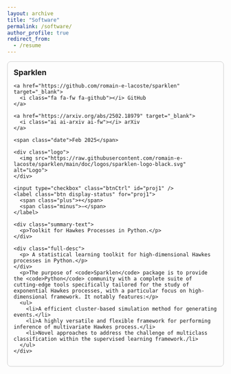 ```yaml
---
layout: archive
title: "Software"
permalink: /software/
author_profile: true
redirect_from:
  - /resume
---
```


<style>
  .btnCtrl { display: none; }

  .display-status {
    cursor: pointer;
    font-weight: bold;
    font-size: 1.2em;
    margin: 0.5em 0;
    display: inline-block;
  }

  .plus { display: inline; }
  .minus { display: none; }

  .btnCtrl:checked + .display-status .plus { display: none; }
  .btnCtrl:checked + .display-status .minus { display: inline; }

  .summary-text { display: block; }
  .full-desc { display: none; }

  .btnCtrl:checked ~ .summary-text { display: none; }
  .btnCtrl:checked ~ .full-desc { display: block; }

  .full-desc ul {
    padding-left: 1.2em;
  }

  .full-desc code {
    background-color: #f6f8fa;
    padding: 2px 4px;
    border-radius: 4px;
  }

  .project {
    border: 1px solid #ccc;
    border-radius: 8px;
    padding: 1em;
    margin-bottom: 1.5em;
    display: flex;
    justify-content: space-between;
    align-items: flex-start;
  }

  .logo img {
    max-width: 100px;
    border-radius: 6px;
  }

  .title {
    font-size: 1.25em;
    font-weight: bold;
  }
</style>

<div class="project">
  <div class="project_item">
    <span class="title">Sparklen</span><br>

    <a href="https://github.com/romain-e-lacoste/sparklen" target="_blank">
      <i class="fa fa-fw fa-github"></i> GitHub
    </a>

    <a href="https://arxiv.org/abs/2502.18979" target="_blank">
      <i class="ai ai-arxiv ai-fw"></i> arXiv
    </a>

    <span class="date">Feb 2025</span>

    <div class="logo">
      <img src="https://raw.githubusercontent.com/romain-e-lacoste/sparklen/main/doc/logos/sparklen-logo-black.svg" alt="Logo">
    </div>

    <input type="checkbox" class="btnCtrl" id="proj1" />
    <label class="btn display-status" for="proj1">
      <span class="plus">+</span>
      <span class="minus">−</span>
    </label>

    <div class="summary-text">
      <p>Toolkit for Hawkes Processes in Python.</p>
    </div>

    <div class="full-desc">
      <p> A statistical learning toolkit for high-dimensional Hawkes processes in Python.</p>
    </div>
      <p>The purpose of <code>Sparklen</code> package is to provide the <code>Python</code> community with a complete suite of cutting-edge tools specifically tailored for the study of exponential Hawkes processes, with a particular focus on high-dimensional framework. It notably features:</p>
      <ul>
        <li>A efficient cluster-based simulation method for generating events.</li>
        <li>A highly versatile and flexible framework for performing inference of multivariate Hawkes process.</li>
        <li>Novel approaches to address the challenge of multiclass classification within the supervised learning framework./li>
      </ul>
    </div>
  </div>
